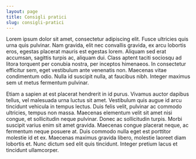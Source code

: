 ```yaml
---
layout: page
title: Consigli pratici
slug: consigli-pratici
---
```


Lorem ipsum dolor sit amet, consectetur adipiscing elit. Fusce ultricies quis urna quis pulvinar. Nam gravida, elit nec convallis gravida, ex arcu lobortis eros, egestas placerat mauris est egestas lorem. Aliquam sed erat accumsan, sagittis turpis ac, aliquam dui. Class aptent taciti sociosqu ad litora torquent per conubia nostra, per inceptos himenaeos. In consectetur efficitur sem, eget vestibulum ante venenatis non. Maecenas vitae condimentum odio. Nulla id suscipit nulla, at faucibus nibh. Integer maximus sem ut metus fermentum pulvinar.

Etiam a sapien at est placerat hendrerit in id purus. Vivamus auctor dapibus tellus, vel malesuada urna luctus sit amet. Vestibulum quis augue id arcu tincidunt vehicula in tempus lectus. Duis felis velit, pulvinar ac commodo ultricies, tempus non massa. Maecenas elementum velit sit amet nisi congue, et sollicitudin neque pulvinar. Donec ac sollicitudin turpis. Morbi suscipit varius enim sit amet gravida. Maecenas congue placerat neque, ac fermentum neque posuere at. Duis commodo nulla eget est porttitor molestie id et ex. Maecenas maximus gravida libero, molestie laoreet diam lobortis et. Nunc dictum sed elit quis tincidunt. Integer pretium lacus et tincidunt ullamcorper.